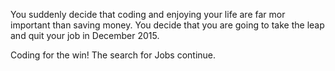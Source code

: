 You suddenly decide that coding and enjoying your life are far mor important than saving money. 
You decide that you are going to take the leap and quit your job in December 2015. 

Coding for the win!
The search for Jobs continue.